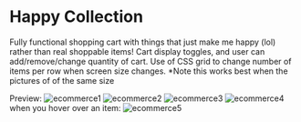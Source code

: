 # Happy Collection

Fully functional shopping cart with things that just make me happy (lol) rather than real shoppable items! Cart display toggles, and user can add/remove/change quantity of cart.
Use of CSS grid to change number of items per row when screen size changes. 
*Note this works best when the pictures of of the same size

Preview: 
![ecommerce1](https://user-images.githubusercontent.com/48307028/62672626-81174000-b969-11e9-99d2-5574c7190a4a.JPG)
![ecommerce2](https://user-images.githubusercontent.com/48307028/62672627-81174000-b969-11e9-8c5f-d5ece95b4a25.JPG)
![ecommerce3](https://user-images.githubusercontent.com/48307028/62672628-81174000-b969-11e9-9899-378073b7549d.JPG)
![ecommerce4](https://user-images.githubusercontent.com/48307028/62672630-81174000-b969-11e9-9b56-0a2a84e26e5e.JPG)
when you hover over an item: 
![ecommerce5](https://user-images.githubusercontent.com/48307028/62672631-81174000-b969-11e9-808e-17306df2db1c.png)

